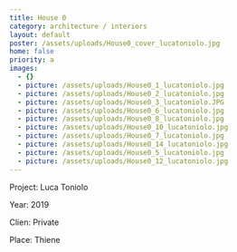 ```yaml
---
title: House 0
category: architecture / interiors
layout: default
poster: /assets/uploads/House0_cover_lucatoniolo.jpg
home: false
priority: a
images:
  - {}
  - picture: /assets/uploads/House0_1_lucatoniolo.jpg
  - picture: /assets/uploads/House0_2_lucatoniolo.jpg
  - picture: /assets/uploads/House0_3_lucatoniolo.JPG
  - picture: /assets/uploads/House0_6_lucatoniolo.jpg
  - picture: /assets/uploads/House0_8_lucatoniolo.jpg
  - picture: /assets/uploads/House0_10_lucatoniolo.jpg
  - picture: /assets/uploads/House0_7_lucatoniolo.jpg
  - picture: /assets/uploads/House0_14_lucatoniolo.jpg
  - picture: /assets/uploads/House0_5_lucatoniolo.jpg
  - picture: /assets/uploads/House0_12_lucatoniolo.jpg
---
```

Project: Luca Toniolo

Year: 2019

Clien: Private

Place: Thiene
